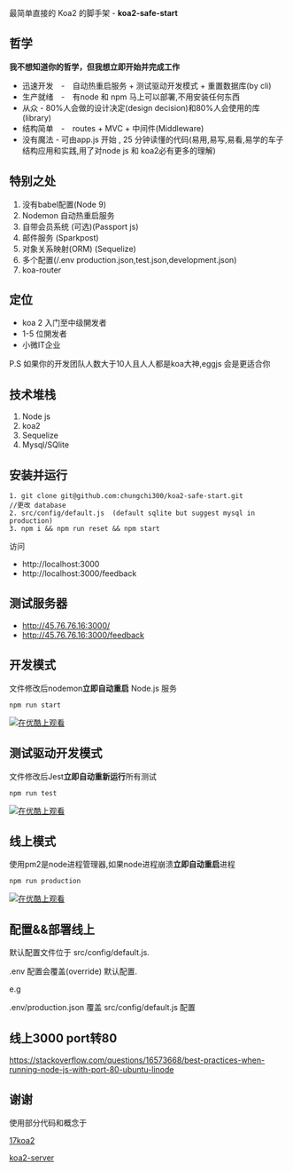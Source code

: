 最简单直接的 Koa2 的脚手架 - **koa2-safe-start**

## 哲学

**我不想知道你的哲学，但我想立即开始并完成工作**

* 迅速开发　-　自动热重启服务 + 测试驱动开发模式 + 重置数据库(by cli)
* 生产就绪　-　有node 和 npm 马上可以部署,不用安装任何东西
* 从众 - 80%人会做的设计决定(design decision)和80%人会使用的库(library)
* 结构简单　-　routes + MVC + 中间件(Middleware)
* 没有魔法 - 可由app.js 开始 , 25 分钟读懂的代码(易用,易写,易看,易学的车子结构应用和实践,用了对node js 和 koa2必有更多的理解)

## 特别之处
1. 没有babel配置(Node 9)
2. Nodemon 自动热重启服务
3. 自带会员系统 (可选)(Passport js)
4. 邮件服务 (Sparkpost)
5. 对象关系映射(ORM) (Sequelize)
6. 多个配置(/.env production.json,test.json,development.json)
7. koa-router


## 定位

* koa 2 入门至中级䦕发者
* 1-5 位䦕发者
* 小微IT企业

P.S
如果你的开发团队人数大于10人且人人都是koa大神,eggjs 会是更适合你

## 技术堆栈
1. Node js
2. koa2
3. Sequelize
4. Mysql/SQlite

## 安装并运行
```
1. git clone git@github.com:chungchi300/koa2-safe-start.git
//更改 database
2. src/config/default.js  (default sqlite but suggest mysql in production)
3. npm i && npm run reset && npm start
```

访问

* http://localhost:3000
* http://localhost:3000/feedback

## 测试服务器
* http://45.76.76.16:3000/
* http://45.76.76.16:3000/feedback

## 开发模式

文件修改后nodemon**立即自动重启** Node.js 服务
```
npm run start
```

[![在优酷上观看](https://t4.ftcdn.net/jpg/01/12/56/73/240_F_112567399_fVHoy5kIkNXdDnwCSpaSkDC3wmH9NVCs.jpg)](http://v.youku.com/v_show/id_XMzM0NDQ5MDg1Ng==.html?spm=a2hzp.8253869.0.0)

## 测试驱动开发模式

文件修改后Jest**立即自动重新运行**所有测试

```
npm run test
```

[![在优酷上观看](https://t4.ftcdn.net/jpg/01/12/56/73/240_F_112567399_fVHoy5kIkNXdDnwCSpaSkDC3wmH9NVCs.jpg)](http://v.youku.com/v_show/id_XMzM0NDQ5NTMwMA==.html?spm=a2hzp.8253869.0.0)

## 线上模式

使用pm2是node进程管理器,如果node进程崩溃**立即自动重启**进程
```
npm run production
```


[![在优酷上观看](https://t4.ftcdn.net/jpg/01/12/56/73/240_F_112567399_fVHoy5kIkNXdDnwCSpaSkDC3wmH9NVCs.jpg)](http://v.youku.com/v_show/id_XMzM0NDQ5ODU3Ng==.html?spm=a2hzp.8253869.0.0)



## 配置&&部署线上
默认配置文件位于 src/config/default.js.

.env 配置会覆盖(override) 默认配置.

e.g

.env/production.json 覆盖 src/config/default.js 配置

## 线上3000 port转80

https://stackoverflow.com/questions/16573668/best-practices-when-running-node-js-with-port-80-ubuntu-linode


## 谢谢
使用部分代码和概念于

[17koa2](https://github.com/17koa/koa2-startkit)

[koa2-server](https://github.com/zhongxia245/koa2-server)
